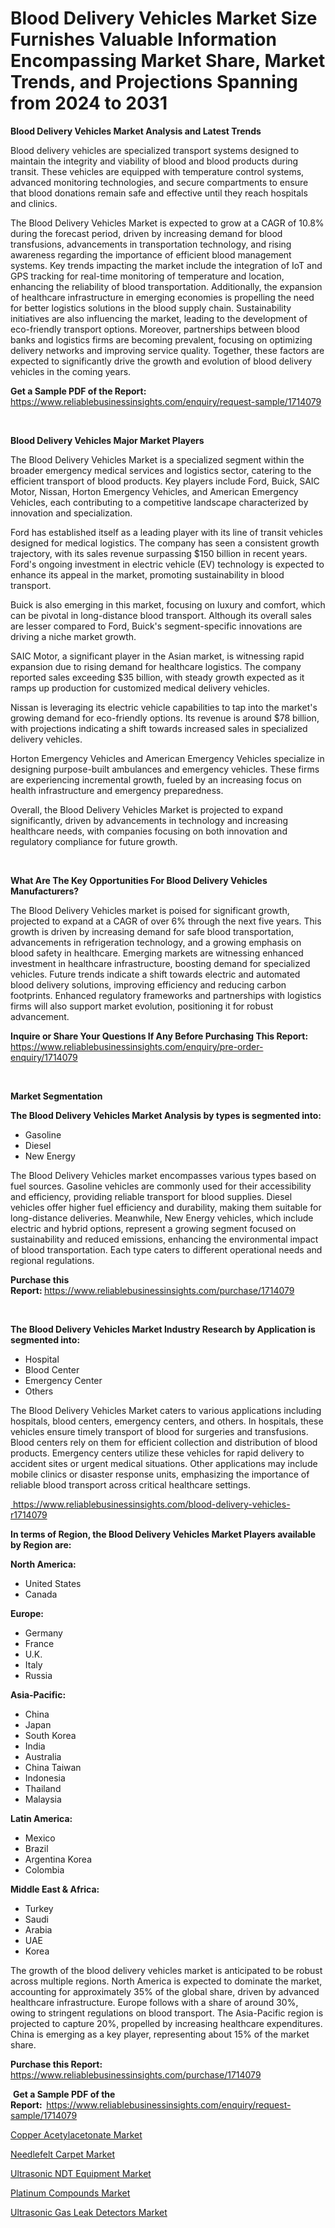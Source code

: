 <p><h1>Blood Delivery Vehicles Market Size Furnishes Valuable Information Encompassing Market Share, Market Trends, and Projections Spanning from 2024 to 2031</h1></p><p><strong>Blood Delivery Vehicles Market Analysis and Latest Trends</strong></p>
<p><p>Blood delivery vehicles are specialized transport systems designed to maintain the integrity and viability of blood and blood products during transit. These vehicles are equipped with temperature control systems, advanced monitoring technologies, and secure compartments to ensure that blood donations remain safe and effective until they reach hospitals and clinics.</p><p>The Blood Delivery Vehicles Market is expected to grow at a CAGR of 10.8% during the forecast period, driven by increasing demand for blood transfusions, advancements in transportation technology, and rising awareness regarding the importance of efficient blood management systems. Key trends impacting the market include the integration of IoT and GPS tracking for real-time monitoring of temperature and location, enhancing the reliability of blood transportation. Additionally, the expansion of healthcare infrastructure in emerging economies is propelling the need for better logistics solutions in the blood supply chain. Sustainability initiatives are also influencing the market, leading to the development of eco-friendly transport options. Moreover, partnerships between blood banks and logistics firms are becoming prevalent, focusing on optimizing delivery networks and improving service quality. Together, these factors are expected to significantly drive the growth and evolution of blood delivery vehicles in the coming years.</p></p>
<p><strong>Get a Sample PDF of the Report:&nbsp;</strong> <a href="https://www.reliablebusinessinsights.com/enquiry/request-sample/1714079?utm_campaign=1260&utm_medium=2&utm_source=Github&utm_content=ia&utm_term=22102024&utm_id=blood-delivery-vehicles">https://www.reliablebusinessinsights.com/enquiry/request-sample/1714079</a></p>
<p>&nbsp;</p>
<p><strong>Blood Delivery Vehicles Major Market Players</strong></p>
<p><p>The Blood Delivery Vehicles Market is a specialized segment within the broader emergency medical services and logistics sector, catering to the efficient transport of blood products. Key players include Ford, Buick, SAIC Motor, Nissan, Horton Emergency Vehicles, and American Emergency Vehicles, each contributing to a competitive landscape characterized by innovation and specialization.</p><p>Ford has established itself as a leading player with its line of transit vehicles designed for medical logistics. The company has seen a consistent growth trajectory, with its sales revenue surpassing $150 billion in recent years. Ford's ongoing investment in electric vehicle (EV) technology is expected to enhance its appeal in the market, promoting sustainability in blood transport.</p><p>Buick is also emerging in this market, focusing on luxury and comfort, which can be pivotal in long-distance blood transport. Although its overall sales are lesser compared to Ford, Buick's segment-specific innovations are driving a niche market growth.</p><p>SAIC Motor, a significant player in the Asian market, is witnessing rapid expansion due to rising demand for healthcare logistics. The company reported sales exceeding $35 billion, with steady growth expected as it ramps up production for customized medical delivery vehicles.</p><p>Nissan is leveraging its electric vehicle capabilities to tap into the market's growing demand for eco-friendly options. Its revenue is around $78 billion, with projections indicating a shift towards increased sales in specialized delivery vehicles.</p><p>Horton Emergency Vehicles and American Emergency Vehicles specialize in designing purpose-built ambulances and emergency vehicles. These firms are experiencing incremental growth, fueled by an increasing focus on health infrastructure and emergency preparedness.</p><p>Overall, the Blood Delivery Vehicles Market is projected to expand significantly, driven by advancements in technology and increasing healthcare needs, with companies focusing on both innovation and regulatory compliance for future growth.</p></p>
<p>&nbsp;</p>
<p><strong>What Are The Key Opportunities For Blood Delivery Vehicles Manufacturers?</strong></p>
<p><p>The Blood Delivery Vehicles market is poised for significant growth, projected to expand at a CAGR of over 6% through the next five years. This growth is driven by increasing demand for safe blood transportation, advancements in refrigeration technology, and a growing emphasis on blood safety in healthcare. Emerging markets are witnessing enhanced investment in healthcare infrastructure, boosting demand for specialized vehicles. Future trends indicate a shift towards electric and automated blood delivery solutions, improving efficiency and reducing carbon footprints. Enhanced regulatory frameworks and partnerships with logistics firms will also support market evolution, positioning it for robust advancement.</p></p>
<p><strong>Inquire or Share Your Questions If Any Before Purchasing This Report:</strong> <a href="https://www.reliablebusinessinsights.com/enquiry/pre-order-enquiry/1714079?utm_campaign=1260&utm_medium=2&utm_source=Github&utm_content=ia&utm_term=22102024&utm_id=blood-delivery-vehicles">https://www.reliablebusinessinsights.com/enquiry/pre-order-enquiry/1714079</a></p>
<p>&nbsp;</p>
<p><strong>Market Segmentation</strong></p>
<p><strong>The Blood Delivery Vehicles Market Analysis by types is segmented into:</strong></p>
<p><ul><li>Gasoline</li><li>Diesel</li><li>New Energy</li></ul></p>
<p><p>The Blood Delivery Vehicles market encompasses various types based on fuel sources. Gasoline vehicles are commonly used for their accessibility and efficiency, providing reliable transport for blood supplies. Diesel vehicles offer higher fuel efficiency and durability, making them suitable for long-distance deliveries. Meanwhile, New Energy vehicles, which include electric and hybrid options, represent a growing segment focused on sustainability and reduced emissions, enhancing the environmental impact of blood transportation. Each type caters to different operational needs and regional regulations.</p></p>
<p><strong>Purchase this Report:&nbsp;</strong><a href="https://www.reliablebusinessinsights.com/purchase/1714079?utm_campaign=1260&utm_medium=2&utm_source=Github&utm_content=ia&utm_term=22102024&utm_id=blood-delivery-vehicles">https://www.reliablebusinessinsights.com/purchase/1714079</a></p>
<p>&nbsp;</p>
<p><strong>The Blood Delivery Vehicles Market Industry Research by Application is segmented into:</strong></p>
<p><ul><li>Hospital</li><li>Blood Center</li><li>Emergency Center</li><li>Others</li></ul></p>
<p><p>The Blood Delivery Vehicles Market caters to various applications including hospitals, blood centers, emergency centers, and others. In hospitals, these vehicles ensure timely transport of blood for surgeries and transfusions. Blood centers rely on them for efficient collection and distribution of blood products. Emergency centers utilize these vehicles for rapid delivery to accident sites or urgent medical situations. Other applications may include mobile clinics or disaster response units, emphasizing the importance of reliable blood transport across critical healthcare settings.</p></p>
<p><a href="https://www.reliablebusinessinsights.com/blood-delivery-vehicles-r1714079?utm_campaign=1260&utm_medium=2&utm_source=Github&utm_content=ia&utm_term=22102024&utm_id=blood-delivery-vehicles">&nbsp;https://www.reliablebusinessinsights.com/blood-delivery-vehicles-r1714079</a></p>
<p><strong>In terms of Region, the Blood Delivery Vehicles Market Players available by Region are:</strong></p>
<p>
    <p> <strong> North America: </strong>
        <ul>
            <li>United States</li>
            <li>Canada</li>
        </ul>
        </p> 
    <p> <strong> Europe: </strong>
        <ul>
            <li>Germany</li>
            <li>France</li>
            <li>U.K.</li>
            <li>Italy</li>
            <li>Russia</li>
        </ul>
        </p> 
    <p> <strong> Asia-Pacific: </strong>
        <ul>
            <li>China</li>
            <li>Japan</li>
            <li>South Korea</li>
            <li>India</li>
            <li>Australia</li>
            <li>China Taiwan</li>
            <li>Indonesia</li>
            <li>Thailand</li>
            <li>Malaysia</li>
        </ul>
        </p> 
    <p> <strong> Latin America: </strong>
        <ul>
            <li>Mexico</li>
            <li>Brazil</li>
            <li>Argentina Korea</li>
            <li>Colombia</li>
        </ul>
        </p> 
    <p> <strong> Middle East & Africa: </strong>
        <ul>
            <li>Turkey</li>
            <li>Saudi</li>
            <li>Arabia</li>
            <li>UAE</li>
            <li>Korea</li>
        </ul>
    </p>
    </p>
<p><p>The growth of the blood delivery vehicles market is anticipated to be robust across multiple regions. North America is expected to dominate the market, accounting for approximately 35% of the global share, driven by advanced healthcare infrastructure. Europe follows with a share of around 30%, owing to stringent regulations on blood transport. The Asia-Pacific region is projected to capture 20%, propelled by increasing healthcare expenditures. China is emerging as a key player, representing about 15% of the market share.</p></p>
<p><strong>Purchase this Report: </strong><a href="https://www.reliablebusinessinsights.com/purchase/1714079?utm_campaign=1260&utm_medium=2&utm_source=Github&utm_content=ia&utm_term=22102024&utm_id=blood-delivery-vehicles">https://www.reliablebusinessinsights.com/purchase/1714079</a></p>
<p>&nbsp;<strong>Get a Sample PDF of the Report:&nbsp;&nbsp;</strong><a href="https://www.reliablebusinessinsights.com/enquiry/request-sample/1714079?utm_campaign=1260&utm_medium=2&utm_source=Github&utm_content=ia&utm_term=22102024&utm_id=blood-delivery-vehicles">https://www.reliablebusinessinsights.com/enquiry/request-sample/1714079</a></p>
<p><strong></strong></p>
<p><p><a href="https://www.linkedin.com/pulse/pulse-copper-acetylacetonate-rhythms-change-market-resonance-k2z5c?utm_campaign=1260&utm_medium=2&utm_source=Github&utm_content=ia&utm_term=22102024&utm_id=blood-delivery-vehicles">Copper Acetylacetonate Market</a></p><p><a href="https://github.com/anaeilandos/Market-Research-Report-List-1/blob/main/needlefelt-carpet-market.md?utm_campaign=1260&utm_medium=2&utm_source=Github&utm_content=ia&utm_term=22102024&utm_id=blood-delivery-vehicles">Needlefelt Carpet Market</a></p><p><a href="https://issuu.com/reportprime-2/docs/ultrasonic-ndt-equipment-market-siz_524145db0bfc07?utm_campaign=1260&utm_medium=2&utm_source=Github&utm_content=ia&utm_term=22102024&utm_id=blood-delivery-vehicles">Ultrasonic NDT Equipment Market</a></p><p><a href="https://github.com/fosters9adames/Market-Research-Report-List-1/blob/main/platinum-compounds-market.md?utm_campaign=1260&utm_medium=2&utm_source=Github&utm_content=ia&utm_term=22102024&utm_id=blood-delivery-vehicles">Platinum Compounds Market</a></p><p><a href="https://issuu.com/reportprime-2/docs/ultrasonic-gas-leak-detectors-marke_0b3c8c6d72fd19?utm_campaign=1260&utm_medium=2&utm_source=Github&utm_content=ia&utm_term=22102024&utm_id=blood-delivery-vehicles">Ultrasonic Gas Leak Detectors Market</a></p></p>